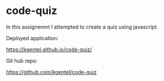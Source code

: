 # code-quiz

In this assignemnt I attempted to create a quiz using javascript. 

Deployed application:

https://kgentel.github.io/code-quiz/

Git hub repo:

https://github.com/kgentel/code-quiz